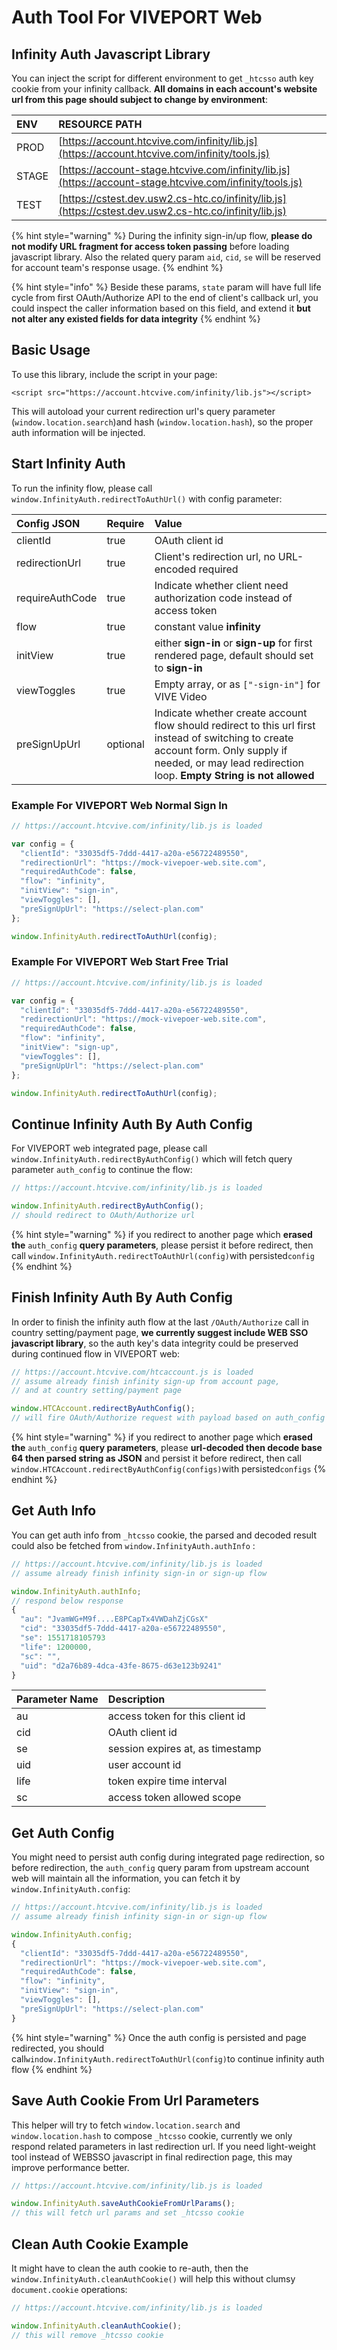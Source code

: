 # Auth Tool For VIVEPORT Web

## Infinity Auth Javascript Library

You can inject the script for different environment to get `_htcsso`  auth key cookie from your infinity callback. **All domains in each account's website url from this page should subject to change by environment**:

| ENV | RESOURCE PATH |
| :--- | :--- |
| PROD | [https://account.htcvive.com/infinity/lib.js](https://account.htcvive.com/infinity/tools.js) |
| STAGE | [https://account-stage.htcvive.com/infinity/lib.js](https://account-stage.htcvive.com/infinity/tools.js) |
| TEST | [https://cstest.dev.usw2.cs-htc.co/infinity/lib.js](https://cstest.dev.usw2.cs-htc.co/infinity/lib.js) |

{% hint style="warning" %}
During the infinity sign-in/up flow, **please do not modify URL fragment for access token passing** before loading javascript library. Also the related query param `aid`, `cid`, `se` will be reserved for account team's response usage.
{% endhint %}

{% hint style="info" %}
Beside these params, `state` param will have full life cycle from first OAuth/Authorize API to the end of client's callback url, you could inspect the caller information based on this field, and extend it **but not alter any existed fields for data integrity**
{% endhint %}

## Basic Usage

To use this library, include the script in your page:

```markup
<script src="https://account.htcvive.com/infinity/lib.js"></script>
```

This will autoload your current redirection url's query parameter \(`window.location.search`\)and hash \(`window.location.hash`\), so the proper auth information will be injected.

## Start Infinity Auth

To run the infinity flow, please call `window.InfinityAuth.redirectToAuthUrl()`  with config parameter:

| Config JSON  | Require | Value |
| :--- | :--- | :--- |
| clientId | true | OAuth client id |
| redirectionUrl | true | Client's redirection url, no URL-encoded required |
| requireAuthCode | true | Indicate whether client need authorization code instead of access token |
| flow | true | constant value **infinity** |
| initView | true | either **sign-in** or **sign-up** for first rendered page, default should set to **sign-in** |
| viewToggles | true | Empty array, or as `["-sign-in"]` for VIVE Video |
| preSignUpUrl | optional | Indicate whether create account flow should redirect to this url first instead of switching to create account form. Only supply if needed, or may lead redirection loop. **Empty String is not allowed** |

### Example For VIVEPORT Web Normal Sign In

```javascript
// https://account.htcvive.com/infinity/lib.js is loaded

var config = {
  "clientId": "33035df5-7ddd-4417-a20a-e56722489550",
  "redirectionUrl": "https://mock-vivepoer-web.site.com",
  "requiredAuthCode": false,
  "flow": "infinity",
  "initView": "sign-in",
  "viewToggles": [],
  "preSignUpUrl": "https://select-plan.com"
};

window.InfinityAuth.redirectToAuthUrl(config);
```

### Example For VIVEPORT Web Start Free Trial

```javascript
// https://account.htcvive.com/infinity/lib.js is loaded

var config = {
  "clientId": "33035df5-7ddd-4417-a20a-e56722489550",
  "redirectionUrl": "https://mock-vivepoer-web.site.com",
  "requiredAuthCode": false,
  "flow": "infinity",
  "initView": "sign-up",
  "viewToggles": [],
  "preSignUpUrl": "https://select-plan.com"
};

window.InfinityAuth.redirectToAuthUrl(config);
```

## Continue Infinity Auth By Auth Config

For VIVEPORT web integrated page, please call `window.InfinityAuth.redirectByAuthConfig()` which will fetch query parameter `auth_config` to continue the flow:

```javascript
// https://account.htcvive.com/infinity/lib.js is loaded

window.InfinityAuth.redirectByAuthConfig();
// should redirect to OAuth/Authorize url
```

{% hint style="warning" %}
 if you redirect to another page which **erased the** `auth_config` **query parameters**, please persist it before redirect, then call `window.InfinityAuth.redirectToAuthUrl(config)`with persisted`config`
{% endhint %}

## Finish Infinity Auth By Auth Config

In order to finish the infinity auth flow at the last `/OAuth/Authorize` call in country setting/payment page, **we currently suggest include WEB SSO javascript library**, so the auth key's data integrity could be preserved during continued flow in VIVEPORT web:

```javascript
// https://account.htcvive.com/htcaccount.js is loaded
// assume already finish infinity sign-up from account page,
// and at country setting/payment page

window.HTCAccount.redirectByAuthConfig();
// will fire OAuth/Authorize request with payload based on auth_config query param
```

{% hint style="warning" %}
if you redirect to another page which **erased the** `auth_config` **query parameters**, please **url-decoded then decode base 64 then parsed string as JSON** and persist it before redirect, then call `window.HTCAccount.redirectByAuthConfig(configs)`with persisted`configs`
{% endhint %}

## Get Auth Info

You can get auth info from `_htcsso`  cookie, the parsed and decoded result could also be fetched from `window.InfinityAuth.authInfo` :

```javascript
// https://account.htcvive.com/infinity/lib.js is loaded
// assume already finish infinity sign-in or sign-up flow

window.InfinityAuth.authInfo;
// respond below response
{
  "au": "JvamWG+M9f....E8PCapTx4VWDahZjCGsX"
  "cid": "33035df5-7ddd-4417-a20a-e56722489550",
  "se": 1551718105793
  "life": 1200000,
  "sc": "",
  "uid": "d2a76b89-4dca-43fe-8675-d63e123b9241"
}
```

| Parameter Name | Description |
| :--- | :--- |
| au | access token for this client id |
| cid | OAuth client id |
| se | session expires at, as timestamp |
| uid | user account id |
| life | token expire time interval |
| sc | access token allowed scope |

## Get Auth Config

You might need to persist auth config during integrated page redirection, so before redirection, the `auth_config` query param from upstream account web will maintain all the information, you can fetch it by `window.InfinityAuth.config`:

```javascript
// https://account.htcvive.com/infinity/lib.js is loaded
// assume already finish infinity sign-in or sign-up flow

window.InfinityAuth.config;
{
  "clientId": "33035df5-7ddd-4417-a20a-e56722489550",
  "redirectionUrl": "https://mock-vivepoer-web.site.com",
  "requiredAuthCode": false,
  "flow": "infinity",
  "initView": "sign-in",
  "viewToggles": [],
  "preSignUpUrl": "https://select-plan.com"
}
```

{% hint style="warning" %}
Once the auth config is persisted and page redirected, you should call`window.InfinityAuth.redirectToAuthUrl(config)`to continue infinity auth flow
{% endhint %}

## Save Auth Cookie From Url Parameters

This helper will try to fetch `window.location.search` and `window.location.hash` to compose `_htcsso` cookie, currently we only respond related parameters in last redirection url. If you need light-weight tool instead of WEBSSO javascript in final redirection page, this may improve performance better.

```javascript
// https://account.htcvive.com/infinity/lib.js is loaded

window.InfinityAuth.saveAuthCookieFromUrlParams();
// this will fetch url params and set _htcsso cookie
```

## Clean Auth Cookie Example

It might have to clean the auth cookie to re-auth, then the `window.InfinityAuth.cleanAuthCookie()` will  help this without clumsy `document.cookie` operations:

```javascript
// https://account.htcvive.com/infinity/lib.js is loaded

window.InfinityAuth.cleanAuthCookie();
// this will remove _htcsso cookie
```

## 

